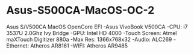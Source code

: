 # Asus-S500CA-MacOS-OC-2
Asus S/V500CA MacOS OpenCore EFI  -Asus VivoBook V500CA 
-CPU: i7 3537U 2.0Ghz Ivy Bridge 
-GPU: Intel HD 4000 
-Touch Screen: Atmel maXTouch Digitizer 880a 
-Max Res: 1366x768x32 
-Audio: ALC269 
-Ethernet: Atheros AR8161 
-WIFI: Atheros AR9485
